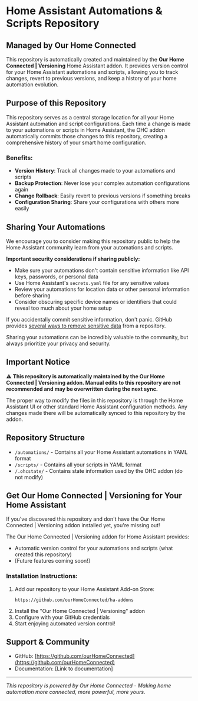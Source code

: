 # Home Assistant Automations & Scripts Repository

## Managed by Our Home Connected

This repository is automatically created and maintained by the **Our Home Connected | Versioning** Home Assistant addon. It provides version control for your Home Assistant automations and scripts, allowing you to track changes, revert to previous versions, and keep a history of your home automation evolution.

## Purpose of this Repository

This repository serves as a central storage location for all your Home Assistant automation and script configurations. Each time a change is made to your automations or scripts in Home Assistant, the OHC addon automatically commits those changes to this repository, creating a comprehensive history of your smart home configuration.

### Benefits:

- **Version History**: Track all changes made to your automations and scripts
- **Backup Protection**: Never lose your complex automation configurations again
- **Change Rollback**: Easily revert to previous versions if something breaks
- **Configuration Sharing**: Share your configurations with others more easily

## Sharing Your Automations

We encourage you to consider making this repository public to help the Home Assistant community learn from your automations and scripts.

**Important security considerations if sharing publicly:**

- Make sure your automations don't contain sensitive information like API keys, passwords, or personal data
- Use Home Assistant's `secrets.yaml` file for any sensitive values
- Review your automations for location data or other personal information before sharing
- Consider obscuring specific device names or identifiers that could reveal too much about your home setup

If you accidentally commit sensitive information, don't panic. GitHub provides [several ways to remove sensitive data](https://docs.github.com/en/authentication/keeping-your-account-and-data-secure/removing-sensitive-data-from-a-repository) from a repository.

Sharing your automations can be incredibly valuable to the community, but always prioritize your privacy and security.

## Important Notice

⚠️ **This repository is automatically maintained by the Our Home Connected | Versioning addon. Manual edits to this repository are not recommended and may be overwritten during the next sync.**

The proper way to modify the files in this repository is through the Home Assistant UI or other standard Home Assistant configuration methods. Any changes made there will be automatically synced to this repository by the addon.

## Repository Structure

- `/automations/` - Contains all your Home Assistant automations in YAML format
- `/scripts/` - Contains all your scripts in YAML format
- `/.ohcstate/` - Contains state information used by the OHC addon (do not modify)

## Get Our Home Connected | Versioning for Your Home Assistant

If you've discovered this repository and don't have the Our Home Connected | Versioning addon installed yet, you're missing out!

The Our Home Connected | Versioning addon for Home Assistant provides:

- Automatic version control for your automations and scripts (what created this repository)
- [Future features coming soon!]

### Installation Instructions:

1. Add our repository to your Home Assistant Add-on Store:
   ```
   https://github.com/ourHomeConnected/ha-addons
   ```
2. Install the "Our Home Connected | Versioning" addon
3. Configure with your GitHub credentials
4. Start enjoying automated version control!

## Support & Community

- GitHub: [https://github.com/ourHomeConnected](https://github.com/ourHomeConnected)
- Documentation: [Link to documentation]

---

_This repository is powered by Our Home Connected - Making home automation more connected, more powerful, more yours._

